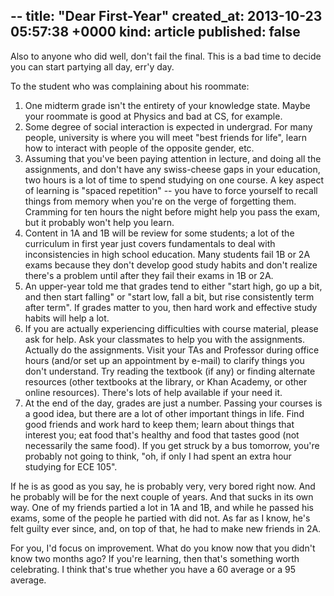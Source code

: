 --
title: "Dear First-Year"
created_at: 2013-10-23 05:57:38 +0000
kind: article
published: false
---

Also to anyone who did well, don't fail the final. This is a bad time to decide you can start partying all day, err'y day.


To the student who was complaining about his roommate:
1. One midterm grade isn't the entirety of your knowledge state. Maybe your roommate is good at Physics and bad at CS, for example.
2. Some degree of social interaction is expected in undergrad. For many people, university is where you will meet "best friends for life", learn how to interact with people of the opposite gender, etc.
3. Assuming that you've been paying attention in lecture, and doing all the assignments, and don't have any swiss-cheese gaps in your education, two hours is a lot of time to spend studying on one course. A key aspect of learning is "spaced repetition" -- you have to force yourself to recall things from memory when you're on the verge of forgetting them. Cramming for ten hours the night before might help you pass the exam, but it probably won't help you learn.
4. Content in 1A and 1B will be review for some students; a lot of the curriculum in first year just covers fundamentals to deal with inconsistencies in high school education. Many students fail 1B or 2A exams because they don't develop good study habits and don't realize there's a problem until after they fail their exams in 1B or 2A.
5. An upper-year told me that grades tend to either "start high, go up a bit, and then start falling" or "start low, fall a bit, but rise consistently term after term". If grades matter to you, then hard work and effective study habits will help a lot.
6. If you are actually experiencing difficulties with course material, please ask for help. Ask your classmates to help you with the assignments. Actually do the assignments. Visit your TAs and Professor during office hours (and/or set up an appointment by e-mail) to clarify things you don't understand. Try reading the textbook (if any) or finding alternate resources (other textbooks at the library, or Khan Academy, or other online resources). There's lots of help available if your need it.
7. At the end of the day, grades are just a number. Passing your courses is a good idea, but there are a lot of other important things in life. Find good friends and work hard to keep them; learn about things that interest you; eat food that's healthy and food that tastes good (not necessarily the same food). If you get struck by a bus tomorrow, you're probably not going to think, "oh, if only I had spent an extra hour studying for ECE 105".

If he is as good as you say, he is probably very, very bored right now. And he probably will be for the next couple of years. And that sucks in its own way. One of my friends partied a lot in 1A and 1B, and while he passed his exams, some of the people he partied with did not. As far as I know, he's felt guilty ever since, and, on top of that, he had to make new friends in 2A.

For you, I'd focus on improvement. What do you know now that you didn't know two months ago? If you're learning, then that's something worth celebrating. I think that's true whether you have a 60 average or a 95 average.

